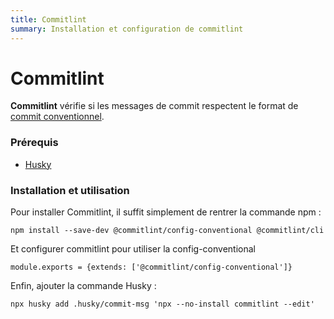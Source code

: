 ```yaml
---
title: Commitlint
summary: Installation et configuration de commitlint
---
```


# Commitlint

**Commitlint** vérifie si les messages de commit respectent le format de [commit conventionnel](https://www.conventionalcommits.org/).

### Prérequis

- [Husky](https://sixlegendary.github.io/pronochain-documentation/api/configuration/husky/)

### Installation et utilisation

Pour installer Commitlint, il suffit simplement de rentrer la commande npm :

    npm install --save-dev @commitlint/config-conventional @commitlint/cli

Et configurer commitlint pour utiliser la config-conventional

    module.exports = {extends: ['@commitlint/config-conventional']}

Enfin, ajouter la commande Husky :

    npx husky add .husky/commit-msg 'npx --no-install commitlint --edit'
